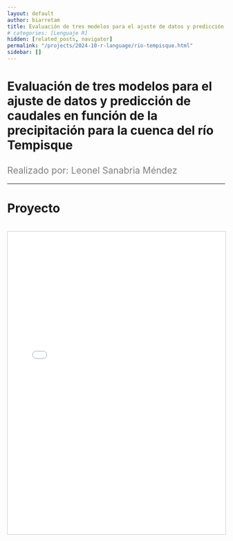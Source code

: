 ```yaml
---
layout: default
author: biarretam
title: Evaluación de tres modelos para el ajuste de datos y predicción de caudales en función de la precipitación para la cuenca del río Tempisque
# categories: [Lenguaje R]
hidden: [related_posts, navigator]
permalink: "/projects/2024-10-r-language/rio-tempisque.html"
sidebar: []
---
```


# Evaluación de tres modelos para el ajuste de datos y predicción de caudales en función de la precipitación para la cuenca del río Tempisque

<h2 style="color: gray; font-weight: normal;">
Realizado por: Leonel Sanabria Méndez
</h2>

---

# Proyecto
<br>

<iframe 
    src="/assets/pdf/2024-10-r/leonel_sanabria.pdf" 
    width="100%" 
    height="700" 
    style="border: 1px solid #ccc;"
></iframe>